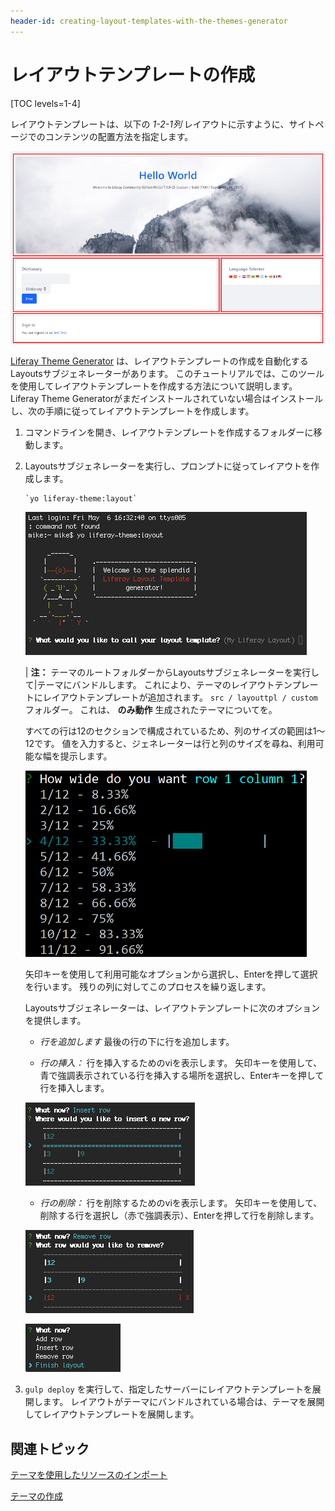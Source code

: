 ```yaml
---
header-id: creating-layout-templates-with-the-themes-generator
---
```


# レイアウトテンプレートの作成

[TOC levels=1-4]

レイアウトテンプレートは、以下の *1-2-1列* レイアウトに示すように、サイトページでのコンテンツの配置方法を指定します。

![図1：* 1-2-1列*ページレイアウトは、コンテンツの素晴らしいフローを作成します。](../../../images/layout-template-1-2-1-columns.png)

[Liferay Theme Generator](/docs/7-1/tutorials/-/knowledge_base/t/creating-themes) は、レイアウトテンプレートの作成を自動化するLayoutsサブジェネレーターがあります。 このチュートリアルでは、このツールを使用してレイアウトテンプレートを作成する方法について説明します。 Liferay Theme Generatorがまだインストールされていない場合はインストールし、次の手順に従ってレイアウトテンプレートを作成します。

1.  コマンドラインを開き、レイアウトテンプレートを作成するフォルダーに移動します。

2.  Layoutsサブジェネレーターを実行し、プロンプトに従ってレイアウトを作成します。
   
        `yo liferay-theme:layout`

    ![図2：Layoutsサブジェネレーターは、レイアウト作成プロセスを自動化します。](../../../images/layout-prompt.png)

    | **注：** テーマのルートフォルダーからLayoutsサブジェネレーターを実行して|テーマにバンドルします。 これにより、テーマのレイアウトテンプレートにレイアウトテンプレートが追加されます。 `src / layouttpl / custom` フォルダー。 これは、 **のみ動作** 生成されたテーマについてを。

    すべての行は12のセクションで構成されているため、列のサイズの範囲は1〜12です。 値を入力すると、ジェネレーターは行と列のサイズを尋ね、利用可能な幅を提示します。

    ![図3：行の各列の幅を指定する必要があります。](../../../images/layout-column-widths.png)

    矢印キーを使用して利用可能なオプションから選択し、Enterを押して選択を行います。 残りの列に対してこのプロセスを繰り返します。

    Layoutsサブジェネレーターは、レイアウトテンプレートに次のオプションを提供します。

      - *行を追加します* 最後の行の下に行を追加します。

      - *行の挿入：* 行を挿入するためのviを表示します。 矢印キーを使用して、青で強調表示されている行を挿入する場所を選択し、Enterキーを押して行を挿入します。

    ![図4：レイアウトviを使用して行を挿入できます。](../../../images/insert-row.png)

      - *行の削除：* 行を削除するためのviを表示します。 矢印キーを使用して、削除する行を選択し（赤で強調表示）、Enterを押して行を削除します。

    ![図5：レイアウトviを使用して行が削除されます。](../../../images/remove-row.png)

    ![図6：* Finish layout *オプションを選択して、設計を完了します。](../../../images/finish-layout.png)

3.  `gulp deploy` を実行して、指定したサーバーにレイアウトテンプレートを展開します。 レイアウトがテーマにバンドルされている場合は、テーマを展開してレイアウトテンプレートを展開します。

## 関連トピック

[テーマを使用したリソースのインポート](/docs/7-1/tutorials/-/knowledge_base/t/importing-resources-with-a-theme)

[テーマの作成](/docs/7-1/tutorials/-/knowledge_base/t/creating-themes)
